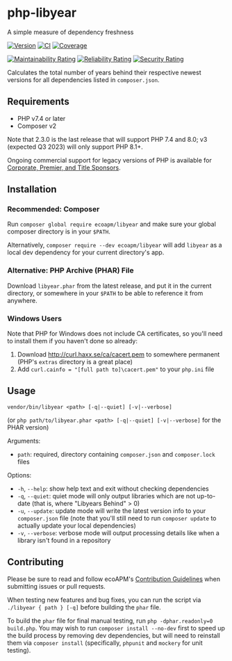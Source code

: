 # php-libyear
A simple measure of dependency freshness

[![Version](https://img.shields.io/packagist/v/ecoapm/libyear?logo=packagist&label=Install)](https://packagist.org/packages/ecoAPM/libyear)
[![CI](https://github.com/ecoAPM/php-libyear/workflows/CI/badge.svg)](https://github.com/ecoAPM/php-libyear/actions)
[![Coverage](https://sonarcloud.io/api/project_badges/measure?project=ecoAPM_php-libyear&metric=coverage)](https://sonarcloud.io/dashboard?id=ecoAPM_php-libyear)

[![Maintainability Rating](https://sonarcloud.io/api/project_badges/measure?project=ecoAPM_php-libyear&metric=sqale_rating)](https://sonarcloud.io/dashboard?id=ecoAPM_php-libyear)
[![Reliability Rating](https://sonarcloud.io/api/project_badges/measure?project=ecoAPM_php-libyear&metric=reliability_rating)](https://sonarcloud.io/dashboard?id=ecoAPM_php-libyear)
[![Security Rating](https://sonarcloud.io/api/project_badges/measure?project=ecoAPM_php-libyear&metric=security_rating)](https://sonarcloud.io/dashboard?id=ecoAPM_php-libyear)


Calculates the total number of years behind their respective newest versions for all dependencies listed in `composer.json`.

## Requirements

- PHP v7.4 or later
- Composer v2

Note that 2.3.0 is the last release that will support PHP 7.4 and 8.0; v3 (expected Q3 2023) will only support PHP 8.1+.

Ongoing commercial support for legacy versions of PHP is available for [Corporate, Premier, and Title Sponsors](https://github.com/sponsors/ecoAPM).

## Installation

### Recommended: Composer

Run `composer global require ecoapm/libyear` and make sure your global composer directory is in your `$PATH`.

Alternatively, `composer require --dev ecoapm/libyear` will add `libyear` as a local dev dependency for your current directory's app.

### Alternative: PHP Archive (PHAR) File

Download `libyear.phar` from the latest release, and put it in the current directory, or somewhere in your `$PATH` to be able to reference it from anywhere.

### Windows Users

Note that PHP for Windows does not include CA certificates, so you'll need to install them if you haven't done so already:
1. Download http://curl.haxx.se/ca/cacert.pem to somewhere permanent (PHP's `extras` directory is a great place)
1. Add `curl.cainfo = "[full path to]\cacert.pem"` to your `php.ini` file

## Usage

`vendor/bin/libyear <path> [-q|--quiet] [-v|--verbose]`

(or `php path/to/libyear.phar <path> [-q|--quiet] [-v|--verbose]` for the PHAR version)

Arguments:
- `path`: required, directory containing `composer.json` and `composer.lock` files

Options:
- `-h`, `--help`: show help text and exit without checking dependencies
- `-q`, `--quiet`: quiet mode will only output libraries which are not up-to-date (that is, where "Libyears Behind" > 0)
- `-u`, `--update`: update mode will write the latest version info to your `composer.json` file (note that you'll still need to run `composer update` to actually update your local dependencies)
- `-v`, `--verbose`: verbose mode will output processing details like when a library isn't found in a repository

## Contributing

Please be sure to read and follow ecoAPM's [Contribution Guidelines](CONTRIBUTING.md) when submitting issues or pull requests.

When testing new features and bug fixes, you can run the script via `./libyear { path } [-q]` before building the `phar` file.

To build the `phar` file for final manual testing, run `php -dphar.readonly=0 build.php`. You may wish to run `composer install --no-dev` first to speed up the build process by removing dev dependencies, but will need to reinstall them via `composer install` (specifically, `phpunit` and `mockery` for unit testing).

